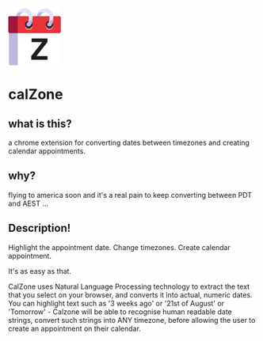 ![logo](public/images/calzone-icon-128.png)
# calZone

## what is this?
a chrome extension for converting dates between timezones and creating calendar appointments.

## why?

flying to america soon and it's a real pain to keep converting between PDT and AEST ...

## Description!

Highlight the appointment date. Change timezones. Create calendar appointment. 

It's as easy as that. 

CalZone uses Natural Language Processing technology to extract the text that you select on your browser, and converts it into actual, numeric dates. You can highlight text such as '3 weeks ago' or '21st of August' or 'Tomorrow' - Calzone will be able to recognise human readable date strings, convert such strings into ANY timezone, before allowing the user to create an appointment on their calendar. 
